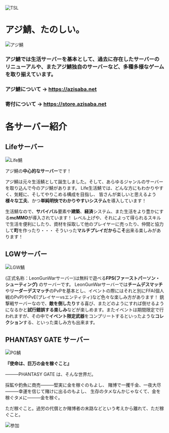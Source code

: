 ![TSL](https://i.azisaba.net/votesites/tsl_beta.png)

# アジ鯖、たのしい。

![アジ鯖](https://i.azisaba.net/votesites/azisaba.png)

### アジ鯖では**生活サーバー**を**基本**として、**過去に存在したサーバーのリニューアル**や、また**アジ鯖独自のサーバー**など、**多種多様**なゲームを取り揃えています。

### アジ鯖について → <https://azisaba.net>
### 寄付について → <https://store.azisaba.net>

# 各サーバー紹介

## Lifeサーバー

![Life鯖](https://i.azisaba.net/votesites/life.png)
 
アジ鯖の**中心的なサーバー**です！

アジ鯖は元々生活鯖として誕生しました。そして、あらゆるジャンルのサーバーを取り込んで今のアジ鯖があります。
Life生活鯖では、どんな方にもわかりやすく、気軽に、そしてやりこめる構成を目指し、
皆さんが楽しいと思えるよう**様々な工夫**、かつ**単純明快でわかりやすいシステム**を導入しています！

生活鯖なので、**サバイバル**要素や**建築**、**経済**システム、また生活をより豊かにする**mcMMO**が導入されています！
レベル上げや、それによって得られるスキルで生活を便利にしたり、資材を採取して他のプレイヤーに売ったり、仲間と協力して**町**を作ったり・・・
そういった**マルチプレイだからこそ**出来る楽しみがあります！
 

## LGWサーバー

![LGW鯖](https://i.azisaba.net/votesites/lgw.jpg)
 
(正式名称：LeonGunWarサーバー)は無料で遊べる**FPS(ファーストパーソン・シューティング)** のサーバーです。
LeonGunWarサーバーでは**チームデスマッチ**や**リーダーデスマッチ**のPvPを基本とし、イベントの際にはそれと別にFFA(個人戦のPvP)やPvE(プレイヤーvsエンティティ)など色々な楽しみ方があります！
銃撃戦サーバーなので、**敵を倒したり**する喜び、またどのようにすれば倒せるようになるかと**試行錯誤する楽しみ**などが楽しめます。またイベントは期間限定で行われますが、その中で**イベント限定武器**をコンプリートするといったような**コレクション**する、といった楽しみ方も出来ます。

## PHANTASY GATE サーバー

![PG鯖](https://i.azisaba.net/votesites/pg.png)

**『使命は、巨万の金を稼ぐこと』**


―――PHANTASY GATE は、そんな世界だ。



採鉱や釣魚に商売―――堅実に金を稼ぐのもよし、
賭博で一攫千金、一夜大尽―――幸運を信じて賭けに出るのもよし、
生存のタメなんかじゃなくて、金を稼ぐタメに―――金を稼ぐ。

ただ稼ぐこと。過労の代償とか賭博者の末路などという考えから離れて、ただ稼ぐこと。

![参加](https://i.azisaba.net/votesites/direct-connect.png)
